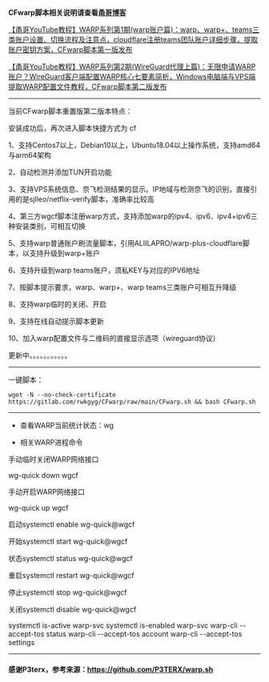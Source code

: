 **CFwarp脚本相关说明请查看[甬哥博客](https://ygkkk.blogspot.com/2022/09/gitlabcfwarpwarpwarp.html)**


[【甬哥YouTube教程】WARP系列第1期(warp账户篇)：warp、warp+、teams三类账户设置、切换流程及注意点，cloudflare注册teams团队账户详细步骤，提取账户密钥方案，CFwarp脚本第一版发布](https://youtu.be/Se5kI07k9eA)

[【甬哥YouTube教程】WARP系列第2期(WireGuard代理上篇)：无限申请WARP账户？WireGuard客户端配置WARP核心七要素简析，Windows电脑端与VPS端提取WARP配置文件教程，CFwarp脚本第二版发布](https://youtu.be/rGbhnTuCUcw)

------------------------------------------------------------------------------------------------------------------------------------

当前CFwarp脚本重置版第二版本特点：

安装成功后，再次进入脚本快捷方式为 cf

1、支持Centos7以上，Debian10以上，Ubuntu18.04以上操作系统，支持amd64与arm64架构

2、自动检测并添加TUN开启功能

3、支持VPS系统信息、奈飞检测结果的显示。IP地域与检测奈飞的识别，直接引用的是sjlleo/netflix-verify脚本，准确率比较高

4、第三方wgcf脚本注册warp方式，支持添加warp的ipv4、ipv6、ipv4+ipv6三种安装类别，可相互切换

5、支持warp普通账户刷流量脚本，引用ALIILAPRO/warp-plus-cloudflare脚本，以支持升级到warp+账户

6、支持升级到warp teams账户，须私KEY与对应的IPV6地址

7、按脚本提示要求，warp、warp+、warp teams三类账户可相互升降级

8、支持warp临时的关闭、开启

9、支持在线自动提示脚本更新

10、加入warp配置文件与二维码的直接显示选项（wireguard协议）


更新中。。。。。。。。。。。

------------------------------------------------------------------------------------------------------------------------------

一键脚本：
```
wget -N --no-check-certificate https://gitlab.com/rwkgyg/CFwarp/raw/main/CFwarp.sh && bash CFwarp.sh
```
----------------------------------------------------------------------------------------------------------------------

- 查看WARP当前统计状态：wg

- 相关WARP进程命令

手动临时关闭WARP网络接口

wg-quick down wgcf

手动开启WARP网络接口

wg-quick up wgcf

启动systemctl enable wg-quick@wgcf

开始systemctl start wg-quick@wgcf

状态systemctl status wg-quick@wgcf

重启systemctl restart wg-quick@wgcf

停止systemctl stop wg-quick@wgcf

关闭systemctl disable wg-quick@wgcf

systemctl is-active warp-svc
systemctl is-enabled warp-svc
warp-cli --accept-tos status
warp-cli --accept-tos account
warp-cli --accept-tos settings

---------------------------------------------------------------------------------------------------------
#### 感谢P3terx，参考来源：https://github.com/P3TERX/warp.sh

